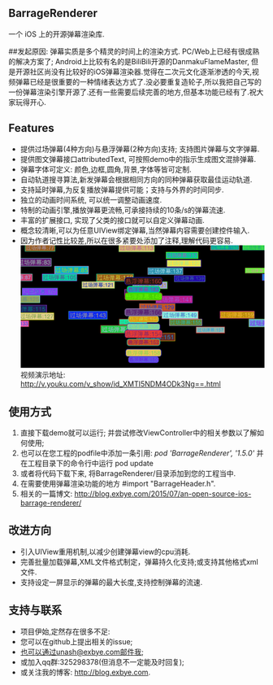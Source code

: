 ## BarrageRenderer
一个 iOS 上的开源弹幕渲染库.

##发起原因:
弹幕实质是多个精灵的时间上的渲染方式. PC/Web上已经有很成熟的解决方案了; Android上比较有名的是BiliBili开源的DanmakuFlameMaster, 但是开源社区尚没有比较好的iOS弹幕渲染器.觉得在二次元文化逐渐渗透的今天,视频弹幕已经是很重要的一种情绪表达方式了.没必要重复造轮子,所以我把自己写的一份弹幕渲染引擎开源了.还有一些需要后续完善的地方,但基本功能已经有了.祝大家玩得开心.

## Features
*  提供过场弹幕(4种方向)与悬浮弹幕(2种方向)支持; 支持图片弹幕与文字弹幕.
*  提供图文弹幕接口attributedText, 可按照demo中的指示生成图文混排弹幕.
*  弹幕字体可定义: 颜色,边框,圆角,背景,字体等皆可定制.
*  自动轨道搜寻算法,新发弹幕会根据相同方向的同种弹幕获取最佳运动轨道.
*  支持延时弹幕,为反复播放弹幕提供可能；支持与外界的时间同步.
*  独立的动画时间系统, 可以统一调整动画速度.
*  特制的动画引擎,播放弹幕更流畅,可承接持续的10条/s的弹幕流速.
*  丰富的扩展接口, 实现了父类的接口就可以自定义弹幕动画.
*  概念较清晰,可以为任意UIView绑定弹幕,当然弹幕内容需要创建控件输入.
*  因为作者记性比较差,所以在很多紧要处添加了注释,理解代码更容易.
	![效果动画](./BarrageRendererDemo.gif)
	视频演示地址: http://v.youku.com/v_show/id_XMTI5NDM4ODk3Ng==.html

## 使用方式
1. 直接下载demo就可以运行; 并尝试修改ViewController中的相关参数以了解如何使用;
2. 也可以在您工程的podfile中添加一条引用: *pod 'BarrageRenderer', '1.5.0'*  并在工程目录下的命令行中运行 pod update
3. 或者将代码下载下来, 将BarrageRenderer/目录添加到您的工程当中.
4. 在需要使用弹幕渲染功能的地方 #import "BarrageHeader.h".
5. 相关的一篇博文: http://blog.exbye.com/2015/07/an-open-source-ios-barrage-renderer/

## 改进方向
* 引入UIView重用机制,以减少创建弹幕view的cpu消耗.
* 完善批量加载弹幕,XML文件格式制定，弹幕持久化支持;或支持其他格式xml文件.
* 支持设定一屏显示的弹幕的最大长度,支持控制弹幕的流速.

## 支持与联系
* 项目伊始,定然存在很多不足:
* 您可以在github上提出相关的issue;
* 也可以通过unash@exbye.com邮件我;
* 或加入qq群:325298378(但消息不一定能及时回复);
* 或关注我的博客: http://blog.exbye.com.
